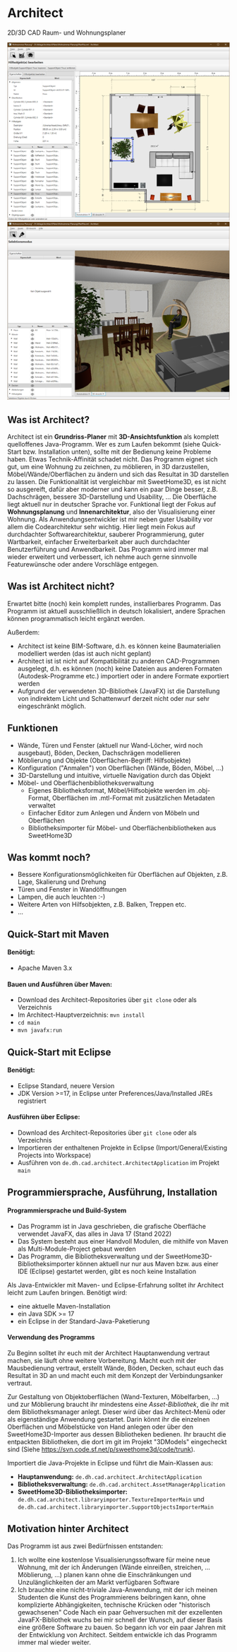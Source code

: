 # Architect
2D/3D CAD Raum- und Wohnungsplaner

![2D view](Documentation/Screenshots/Furniture-Living-Room-2D.png)
![3D view](Documentation/Screenshots/Selection-Living-Room-3D.png)

## Was ist Architect?
Architect ist ein **Grundriss-Planer** mit **3D-Ansichtsfunktion** als komplett quelloffenes Java-Programm. Wer es zum Laufen bekommt (siehe Quick-Start bzw. Installation unten), sollte mit der Bedienung keine Probleme haben. Etwas Technik-Affinität schadet nicht. Das Programm eignet sich gut, um eine Wohnung zu zeichnen, zu möblieren, in 3D darzustellen, Möbel/Wände/Oberflächen zu ändern und sich das Resultat in 3D darstellen zu lassen. Die Funktionalität ist vergleichbar mit SweetHome3D, es ist nicht so ausgereift, dafür aber moderner und kann ein paar Dinge besser, z.B. Dachschrägen, bessere 3D-Darstellung und Usability, ...
Die Oberfläche liegt aktuell nur in deutscher Sprache vor.
Funktional liegt der Fokus auf **Wohnungsplanung** und **Innenarchitektur**, also der Visualisierung einer Wohnung.
Als Anwendungsentwickler ist mir neben guter Usability vor allem die Codearchitektur sehr wichtig. Hier liegt mein Fokus auf durchdachter Softwarearchitektur, sauberer Programmierung, guter Wartbarkeit, einfacher Erweiterbarkeit aber auch durchdachter Benutzerführung und Anwendbarkeit.
Das Programm wird immer mal wieder erweitert und verbessert, ich nehme auch gerne sinnvolle Featurewünsche oder andere Vorschläge entgegen.

## Was ist Architect nicht?
Erwartet bitte (noch) kein komplett rundes, installierbares Programm.
Das Programm ist aktuell ausschließlich in deutsch lokalisiert, andere Sprachen können programmatisch leicht ergänzt werden.

Außerdem:
- Architect ist keine BIM-Software, d.h. es können keine Baumaterialien modelliert werden (das ist auch nicht geplant)
- Architect ist ist nicht auf Kompatibilität zu anderen CAD-Programmen ausgelegt, d.h. es können (noch) keine Dateien aus anderen Formaten (Autodesk-Programme etc.) importiert oder in andere Formate exportiert werden
- Aufgrund der verwendeten 3D-Bibliothek (JavaFX) ist die Darstellung von indirektem Licht und Schattenwurf derzeit nicht oder nur sehr eingeschränkt möglich.

## Funktionen
- Wände, Türen und Fenster (aktuell nur Wand-Löcher, wird noch ausgebaut), Böden, Decken, Dachschrägen modellieren
- Möblierung und Objekte (Oberflächen-Begriff: Hilfsobjekte)
- Konfiguration ("Anmalen") von Oberflächen (Wände, Böden, Möbel, ...)
- 3D-Darstellung und intuitive, virtuelle Navigation durch das Objekt
- Möbel- und Oberflächenbibliotheksverwaltung
	- Eigenes Bibliotheksformat, Möbel/Hilfsobjekte werden im .obj-Format, Oberflächen im .mtl-Format mit zusätzlichen Metadaten verwaltet
	- Einfacher Editor zum Anlegen und Ändern von Möbeln und Oberflächen
	- Bibliotheksimporter für Möbel- und Oberflächenbibliotheken aus SweetHome3D

## Was kommt noch?
- Bessere Konfigurationsmöglichkeiten für Oberflächen auf Objekten, z.B. Lage, Skalierung und Drehung
- Türen und Fenster in Wandöffnungen
- Lampen, die auch leuchten :-)
- Weitere Arten von Hilfsobjekten, z.B. Balken, Treppen etc.
- ...

## Quick-Start mit Maven
#### Benötigt:
- Apache Maven 3.x

#### Bauen und Ausführen über Maven:
- Download des Architect-Repositories über `git clone` oder als Verzeichnis
- Im Architect-Hauptverzeichnis: `mvn install`
- `cd main`
- `mvn javafx:run`

## Quick-Start mit Eclipse
#### Benötigt:
- Eclipse Standard, neuere Version
- JDK Version >=17, in Eclipse unter Preferences/Java/Installed JREs registriert

#### Ausführen über Eclipse:
- Download des Architect-Repositories über `git clone` oder als Verzeichnis
- Importieren der enthaltenen Projekte in Eclipse (Import/General/Existing Projects into Workspace)
- Ausführen von `de.dh.cad.architect.ArchitectApplication` im Projekt `main`

## Programmiersprache, Ausführung, Installation
#### Programmiersprache und Build-System
- Das Programm ist in Java geschrieben, die grafische Oberfläche verwendet JavaFX, das alles in Java 17 (Stand 2022)
- Das System besteht aus einer Handvoll Modulen, die mithilfe von Maven als Multi-Module-Project gebaut werden
- Das Programm, die Bibliotheksverwaltung und der SweetHome3D-Bibliotheksimporter können aktuell nur nur aus Maven bzw. aus einer IDE (Eclipse) gestartet werden, gibt es noch keine Installation

Als Java-Entwickler mit Maven- und Eclipse-Erfahrung solltet ihr Architect leicht zum Laufen bringen. Benötigt wird:
- eine aktuelle Maven-Installation
- ein Java SDK >= 17
- ein Eclipse in der Standard-Java-Paketierung

#### Verwendung des Programms
Zu Beginn solltet ihr euch mit der Architect Hauptanwendung vertraut machen, sie läuft ohne weitere Vorbereitung. Macht euch mit der Mausbedienung vertraut, erstellt Wände, Böden, Decken, schaut euch das Resultat in 3D an und macht euch mit dem Konzept der Verbindungsanker vertraut.

Zur Gestaltung von Objektoberflächen (Wand-Texturen, Möbelfarben, ...) und zur Möblierung braucht ihr mindestens eine *Asset-Bibliothek*, die ihr mit dem Bibliotheksmanager anlegt. Dieser wird über das Architect-Menü oder als eigenständige Anwendung gestartet. Darin könnt ihr die einzelnen Oberflächen und Möbelstücke von Hand anlegen oder über den SweetHome3D-Importer aus dessen Bibliotheken bedienen. Ihr braucht die entpackten Bibliotheken, die dort im git im Projekt "3DModels" eingecheckt sind (Siehe https://svn.code.sf.net/p/sweethome3d/code/trunk).

Importiert die Java-Projekte in Eclipse und führt die Main-Klassen aus:
- **Hauptanwendung:** `de.dh.cad.architect.ArchitectApplication`
- **Bibliotheksverwaltung:** `de.dh.cad.architect.AssetManagerApplication`
- **SweetHome3D-Bibliotheksimporter:** `de.dh.cad.architect.libraryimporter.TextureImporterMain` und `de.dh.cad.architect.libraryimporter.SupportObjectsImporterMain`

## Motivation hinter Architect
Das Programm ist aus zwei Bedürfnissen entstanden:
1. Ich wollte eine kostenlose Visualisierungssoftware für meine neue Wohnung, mit der ich Änderungen (Wände einreißen, streichen, ... Möblierung, ...) planen kann ohne die Einschränkungen und Unzulänglichkeiten der am Markt verfügbaren Software
2. Ich brauchte eine nicht-triviale Java-Anwendung, mit der ich meinen Studenten die Kunst des Programmierens beibringen kann, ohne komplizierte Abhängigkeiten, technische Krücken oder "historisch gewachsenen" Code
Nach ein paar Gehversuchen mit der exzellenten JavaFX-Bibliothek wuchs bei mir schnell der Wunsch, auf dieser Basis eine größere Software zu bauen. So begann ich vor ein paar Jahren mit der Entwicklung von Architect. Seitdem entwickle ich das Programm immer mal wieder weiter.
